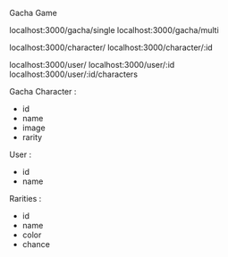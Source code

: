 Gacha Game

localhost:3000/gacha/single
localhost:3000/gacha/multi

localhost:3000/character/
localhost:3000/character/:id

localhost:3000/user/
localhost:3000/user/:id
localhost:3000/user/:id/characters

Gacha Character :
- id
- name
- image
- rarity

User :
- id
- name

Rarities :
- id
- name
- color
- chance
